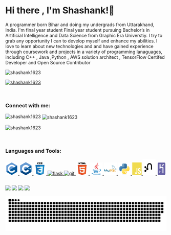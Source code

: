 # Hi there , I'm Shashank!👋
A programmer born Bihar and doing my undergrads from Uttarakhand, India. I'm final year student Final year student pursuing Bachelor’s in Artificial Intelligence and Data Science from Graphic Era Universtiy. I try to grab any opportunity I can to develop myself and enhance my abilities. I love to learn about new technologies and and have gained experience through coursework and projects in a variety of programming lanaguages, including C++ , Java ,Python , AWS solution architect , TensorFlow Certifed Developer and Open Source Contributor

<p align="left"> <img src="https://komarev.com/ghpvc/?username=shashank1623&label=Profile%20views&color=0e75b6&style=flat" alt="shashank1623" /> </p>

<p align="left"> <a href="https://github.com/ryo-ma/github-profile-trophy"><img src="https://github-profile-trophy.vercel.app/?username=shashank1623" alt="shashank1623" /></a> </p>

<p align="left"> <a href="https://twitter.com/" target="blank"><img src="https://img.shields.io/twitter/follow/?logo=twitter&style=for-the-badge" alt="" /></a> </p>

<h3 align="left">Connect with me:</h3>
<p align="left">
</p>

<p><img align="left" src="https://github-readme-stats.vercel.app/api/top-langs?username=shashank1623&show_icons=true&locale=en&layout=compact" alt="shashank1623" /></p>

<p>&nbsp;<img align="center" src="https://github-readme-stats.vercel.app/api?username=shashank1623&show_icons=true&locale=en" alt="shashank1623" /></p>

<p><img align="center" src="https://github-readme-streak-stats.herokuapp.com/?user=shashank1623&" alt="shashank1623" /></p>

<div style="display: inline_block"><br>
  <h3 align="left">Languages and Tools:</h3>
<p align="left"> <a href="https://www.cprogramming.com/" target="_blank" rel="noreferrer"> <img src="https://raw.githubusercontent.com/devicons/devicon/master/icons/c/c-original.svg" alt="c" width="40" height="40"/> </a> <a href="https://www.w3schools.com/cpp/" target="_blank" rel="noreferrer"> <img src="https://raw.githubusercontent.com/devicons/devicon/master/icons/cplusplus/cplusplus-original.svg" alt="cplusplus" width="40" height="40"/> </a> <a href="https://www.w3schools.com/css/" target="_blank" rel="noreferrer"> <img src="https://raw.githubusercontent.com/devicons/devicon/master/icons/css3/css3-original-wordmark.svg" alt="css3" width="40" height="40"/> </a> <a href="https://flask.palletsprojects.com/" target="_blank" rel="noreferrer"> <img src="https://www.vectorlogo.zone/logos/pocoo_flask/pocoo_flask-icon.svg" alt="flask" width="40" height="40"/> </a> <a href="https://git-scm.com/" target="_blank" rel="noreferrer"> <img src="https://www.vectorlogo.zone/logos/git-scm/git-scm-icon.svg" alt="git" width="40" height="40"/> </a> <a href="https://www.w3.org/html/" target="_blank" rel="noreferrer"> <img src="https://raw.githubusercontent.com/devicons/devicon/master/icons/html5/html5-original-wordmark.svg" alt="html5" width="40" height="40"/> </a> <a href="https://www.java.com" target="_blank" rel="noreferrer"> <img src="https://raw.githubusercontent.com/devicons/devicon/master/icons/java/java-original.svg" alt="java" width="40" height="40"/> </a> <a href="https://www.mysql.com/" target="_blank" rel="noreferrer"> <img src="https://raw.githubusercontent.com/devicons/devicon/master/icons/mysql/mysql-original-wordmark.svg" alt="mysql" width="40" height="40"/> </a> <a href="https://www.python.org" target="_blank" rel="noreferrer"> <img src="https://raw.githubusercontent.com/devicons/devicon/master/icons/python/python-original.svg" alt="python" width="40" height="40"/> </a>
  <a href="https://www.javascript.com/" target="_blank" rel="noreferrer">
   <img src="https://raw.githubusercontent.com/devicons/devicon/master/icons/javascript/javascript-plain.svg"  alt="shashank-Js" height="40" width="30" >
  </a>
  <a href="https://neo4j.com/" target="_blank" rel="noreferrer">
   <img src="https://raw.githubusercontent.com/devicons/devicon/master/icons/neo4j/neo4j-plain.svg"  alt="shashank-Js" height="50" width="40">
  </a>
  <a href="https://www.heroku.com/" target="_blank" rel="noreferrer">
   <img src="https://raw.githubusercontent.com/devicons/devicon/master/icons/heroku/heroku-plain.svg"  alt="shashank-Js" height="40" width="30">
  </a>
  </p>
</div>

 
  
  
 ##
 
<div> 
 <a href="https://www.instagram.com/_shashank_1623/" target="_blank"><img src="https://img.shields.io/badge/-Instagram-%23E4405F?style=for-the-badge&logo=instagram&logoColor=white" target="_blank"></a>
 <a href="https://discord.gg/the_ghost#3453" target="_blank"><img src="https://img.shields.io/badge/Discord-7289DA?style=for-the-badge&logo=discord&logoColor=white" target="_blank"></a> 
  <a href = "mailto:shashankbhardwaj2030@gmail.com"><img src="https://img.shields.io/badge/-Gmail-%23333?style=for-the-badge&logo=gmail&logoColor=white" target="_blank"></a>
  <a href="https://www.linkedin.com/in/shashank-bhardwaj-1a92b9213/" target="_blank"><img src="https://img.shields.io/badge/-LinkedIn-%230077B5?style=for-the-badge&logo=linkedin&logoColor=white" target="_blank"></a> 
 
<!--   ![Snake animation](https://github.com/shashank1623/shashank1623/blob/output/github-contribution-grid-snake.svg) -->
![snake gif](https://github.com/shashank1623/shashank1623/blob/output/snake.svg)
</div>
